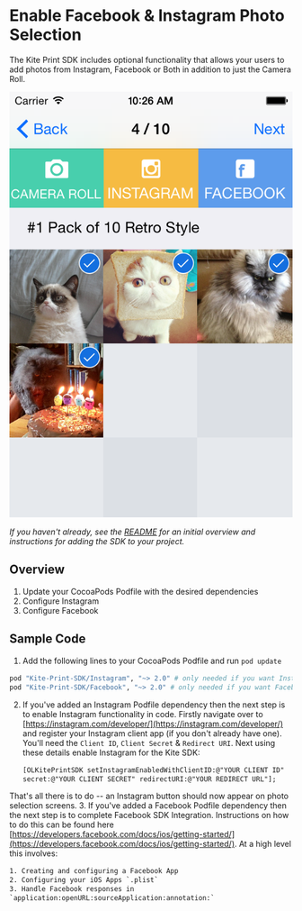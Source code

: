 Enable Facebook & Instagram Photo Selection
==============

The Kite Print SDK includes optional functionality that allows your users to add photos from Instagram, Facebook or Both in addition to just the Camera Roll.

![Kite](social.png)

_If you haven't already, see the [README](../../README.md) for an initial overview and instructions for adding the SDK to your project._

Overview
--------
1. Update your CocoaPods Podfile with the desired dependencies
2. Configure Instagram
3. Configure Facebook

Sample Code
-----------
1. Add the following lines to your CocoaPods Podfile and run `pod update`
```ruby
pod "Kite-Print-SDK/Instagram", "~> 2.0" # only needed if you want Instagram
pod "Kite-Print-SDK/Facebook", "~> 2.0" # only needed if you want Facebook
```
2. If you've added an Instagram Podfile dependency then the next step is to enable Instagram functionality in code. Firstly navigate over to [https://instagram.com/developer/](https://instagram.com/developer/) and register your Instagram client app (if you don't already have one). You'll need the `Client ID`, `Client Secret` & `Redirect URI`. Next using these details enable Instagram for the Kite SDK:

    ```obj-c
    [OLKitePrintSDK setInstagramEnabledWithClientID:@"YOUR CLIENT ID" secret:@"YOUR CLIENT SECRET" redirectURI:@"YOUR REDIRECT URL"];
    ```
That's all there is to do -- an Instagram button should now appear on photo selection screens.
3. If you've added a Facebook Podfile dependency then the next step is to complete Facebook SDK Integration. Instructions on how to do this can be found here [https://developers.facebook.com/docs/ios/getting-started/](https://developers.facebook.com/docs/ios/getting-started/). At a high level this involves:

    1. Creating and configuring a Facebook App
    2. Configuring your iOS Apps `.plist`
    3. Handle Facebook responses in `application:openURL:sourceApplication:annotation:`
